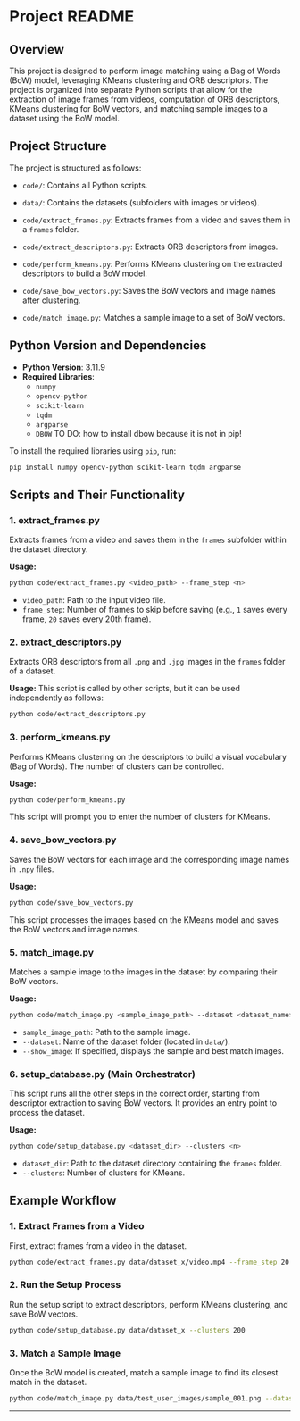 
# Project README

## Overview

This project is designed to perform image matching using a Bag of Words (BoW) model, leveraging KMeans clustering and ORB descriptors. The project is organized into separate Python scripts that allow for the extraction of image frames from videos, computation of ORB descriptors, KMeans clustering for BoW vectors, and matching sample images to a dataset using the BoW model.

## Project Structure

The project is structured as follows:

- `code/`: Contains all Python scripts.
- `data/`: Contains the datasets (subfolders with images or videos).

- `code/extract_frames.py`: Extracts frames from a video and saves them in a `frames` folder.
- `code/extract_descriptors.py`: Extracts ORB descriptors from images.
- `code/perform_kmeans.py`: Performs KMeans clustering on the extracted descriptors to build a BoW model.
- `code/save_bow_vectors.py`: Saves the BoW vectors and image names after clustering.
- `code/match_image.py`: Matches a sample image to a set of BoW vectors.

## Python Version and Dependencies

- **Python Version**: 3.11.9
- **Required Libraries**:
  - `numpy`
  - `opencv-python`
  - `scikit-learn`
  - `tqdm`
  - `argparse`
  - `DBOW` 
  TO DO: how to install dbow because it is not in pip!

  
To install the required libraries using `pip`, run:
```bash
pip install numpy opencv-python scikit-learn tqdm argparse
```

## Scripts and Their Functionality

### 1. **extract_frames.py**
Extracts frames from a video and saves them in the `frames` subfolder within the dataset directory.

**Usage:**
```bash
python code/extract_frames.py <video_path> --frame_step <n>
```
- `video_path`: Path to the input video file.
- `frame_step`: Number of frames to skip before saving (e.g., `1` saves every frame, `20` saves every 20th frame).

### 2. **extract_descriptors.py**
Extracts ORB descriptors from all `.png` and `.jpg` images in the `frames` folder of a dataset.

**Usage:**
This script is called by other scripts, but it can be used independently as follows:
```bash
python code/extract_descriptors.py
```

### 3. **perform_kmeans.py**
Performs KMeans clustering on the descriptors to build a visual vocabulary (Bag of Words). The number of clusters can be controlled.

**Usage:**
```bash
python code/perform_kmeans.py
```

This script will prompt you to enter the number of clusters for KMeans.

### 4. **save_bow_vectors.py**
Saves the BoW vectors for each image and the corresponding image names in `.npy` files.

**Usage:**
```bash
python code/save_bow_vectors.py
```
This script processes the images based on the KMeans model and saves the BoW vectors and image names.

### 5. **match_image.py**
Matches a sample image to the images in the dataset by comparing their BoW vectors.

**Usage:**
```bash
python code/match_image.py <sample_image_path> --dataset <dataset_name> --show_image
```
- `sample_image_path`: Path to the sample image.
- `--dataset`: Name of the dataset folder (located in `data/`).
- `--show_image`: If specified, displays the sample and best match images.

### 6. **setup_database.py** (Main Orchestrator)
This script runs all the other steps in the correct order, starting from descriptor extraction to saving BoW vectors. It provides an entry point to process the dataset.

**Usage:**
```bash
python code/setup_database.py <dataset_dir> --clusters <n>
```
- `dataset_dir`: Path to the dataset directory containing the `frames` folder.
- `--clusters`: Number of clusters for KMeans.

## Example Workflow

### 1. Extract Frames from a Video
First, extract frames from a video in the dataset.
```bash
python code/extract_frames.py data/dataset_x/video.mp4 --frame_step 20
```

### 2. Run the Setup Process
Run the setup script to extract descriptors, perform KMeans clustering, and save BoW vectors.
```bash
python code/setup_database.py data/dataset_x --clusters 200
```

### 3. Match a Sample Image
Once the BoW model is created, match a sample image to find its closest match in the dataset.
```bash
python code/match_image.py data/test_user_images/sample_001.png --dataset dataset_x --show_image
```

---

